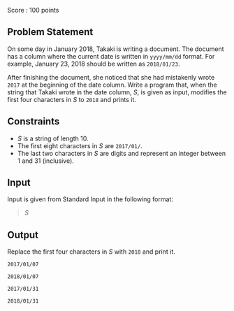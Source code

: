 Score : $100$ points

## Problem Statement

On some day in January $2018$, Takaki is writing a document. The document has a column where the current date is written in `yyyy/mm/dd` format. For example, January $23$, $2018$ should be written as `2018/01/23`.

After finishing the document, she noticed that she had mistakenly wrote `2017` at the beginning of the date column. Write a program that, when the string that Takaki wrote in the date column, $S$, is given as input, modifies the first four characters in $S$ to `2018` and prints it.

## Constraints

- $S$ is a string of length $10$.
- The first eight characters in $S$ are `2017/01/`.
- The last two characters in $S$ are digits and represent an integer between $1$ and $31$ (inclusive).

## Input

Input is given from Standard Input in the following format:

> $S$

## Output

Replace the first four characters in $S$ with `2018` and print it.

```input1
2017/01/07
```

```output1
2018/01/07
```

```input2
2017/01/31
```

```output2
2018/01/31
```